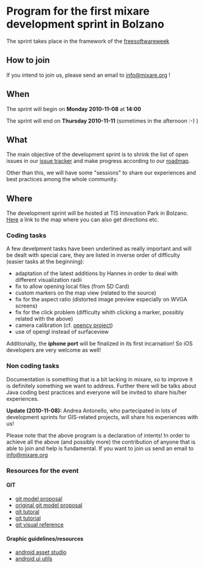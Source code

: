 # Program for the first mixare development sprint in Bolzano #

The sprint takes place in the framework of the [freesoftwareweek](http://fsweek.org)

## How to join ##
If you intend to join us, please send an email to info@mixare.org !
## When ##
The sprint will begin on **Monday 2010-11-08** at **14:00**

The sprint will end on **Thursday 2010-11-11** (sometimes in the afternoon :-) )

## What ##
The main objective of the development sprint is to shrink the list of open issues in our [issue tracker](http://code.google.com/p/mixare/issues/list) and make progress according to our [roadmap](http://code.google.com/p/mixare/wiki/Roadmap).

Other than this, we will have some "sessions" to share our experiences and best practices among the whole community.

## Where ##
The development sprint will be hosted at TIS innovation Park in Bolzano.
[Here](http://maps.google.com/maps?f=q&source=s_q&hl=en&geocode=&q=TIS+bolzano&sll=41.902277,9.755859&sspn=47.302762,78.837891&ie=UTF8&hq=TIS&hnear=Bolzano,+Trentino-Alto+Adige%2FS%C3%BCdtirol,+Italy&ll=46.480723,11.328449&spn=0.020804,0.038495&z=15&iwloc=A) a link to the map where you can also get directions etc.

### Coding tasks ###
A few develpment tasks have been underlined as really important and will be dealt with special care, they are listed in inverse order of difficulty (easier tasks at the beginning):
  * adaptation of the latest additions by Hannes in order to deal with different visualization radii
  * fix to allow opening local files (from SD Card)
  * custom markers on the map view (related to the source)
  * fix for the aspect ratio (distorted image preview especially on WVGA screens)
  * fix for the click problem (difficulty whith clicking a marker, possibly related with the above)
  * camera calibration (cf. [opencv project](http://code.google.com/p/android-opencv/))
  * use of opengl instead of surfaceview

Additionally, the **iphone port** will be finalized in its first incarnation! So iOS developers are very welcome as well!

### Non coding tasks ###
Documentation is something that is a bit lacking in mixare, so to improve it is definitely something we want to address. Further there will be talks about Java coding best practices and everyone will be invited to share his/her experiences.

**Update (2010-11-08):** Andrea Antonello, who partecipated in lots of development sprints for GIS-related projects, will share his experiences with us!

Please note that the above program is a declaration of intents! In order to achieve all the above (and possibly more) the contribution of anyone that is able to join and help is fundamental.
If you want to join us send an email to info@mixare.org


### Resources for the event ###
#### GIT ####
  * [git model proposal](http://nvie.com/posts/a-successful-git-branching-model/)
  * [original git model proposal](http://wiki.github.com/ginatrapani/thinkup/developer-guide-get-the-source-code-from-github-and-keep-it-updated)
  * [git tutoral](http://www.kernel.org/pub/software/scm/git/docs/everyday.html)
  * [git tutorial](http://www.kernel.org/pub/software/scm/git/docs/v1.4.4.4/tutorial-2.html)
  * [git visual reference](http://marklodato.github.com/visual-git-guide/index-en.html)

#### Graphic guidelines/resources ####
  * [android asset studio](http://android-ui-utils.googlecode.com/hg/asset-studio/dist/index.html)
  * [android ui utils](http://code.google.com/p/android-ui-utils/)